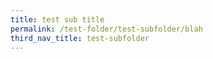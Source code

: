 ```yaml
---
title: test sub title
permalink: /test-folder/test-subfolder/blah
third_nav_title: test-subfolder
---
```

